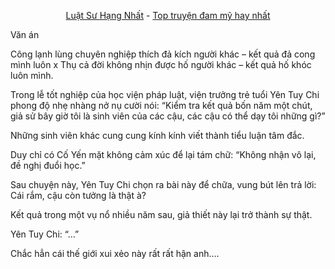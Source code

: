 <div align="center">


[Luật Sư Hạng Nhất](https://truyenchuhub.com/truyen/Luat-Su-Hang-Nhat) - [Top truyện đam mỹ hay nhất](https://truyenchuhub.com/danhsach/truyen-dam-my-hay)
</div>

Văn án 

Công lạnh lùng chuyên nghiệp thích đả kích người khác – kết quả đả cong mình luôn x Thụ cả đời không nhịn được hố người khác – kết quả hố khóc luôn mình.

Trong lễ tốt nghiệp của học viện pháp luật, viện trưởng trẻ tuổi Yên Tuy Chi phong độ nhẹ nhàng nở nụ cười nói: “Kiểm tra kết quả bốn năm một chút, giả sử bây giờ tôi là sinh viên của các cậu, các cậu có thể dạy tôi những gì?”

Những sinh viên khác cung cung kính kính viết thành tiểu luận tâm đắc.

Duy chỉ có Cố Yến mặt không cảm xúc để lại tám chữ: “Không nhận vô lại, đề nghị đuổi học.”

Sau chuyện này, Yên Tuy Chi chọn ra bài này để chữa, vung bút lên trả lời: Cái rắm, cậu còn tưởng là thật à?

Kết quả trong một vụ nổ nhiều năm sau, giả thiết này lại trở thành sự thật.

Yên Tuy Chi: “…”

Chắc hẳn cái thế giới xui xẻo này rất rất hận anh....
